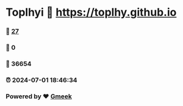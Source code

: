 # Toplhyi :link: https://toplhy.github.io 
### :page_facing_up: [27](https://toplhy.github.io/tag.html) 
### :speech_balloon: 0 
### :hibiscus: 36654 
### :alarm_clock: 2024-07-01 18:46:34 
### Powered by :heart: [Gmeek](https://github.com/Meekdai/Gmeek)
